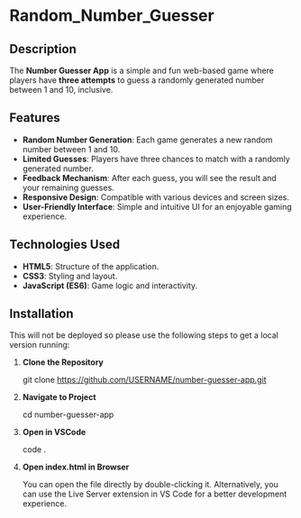 # Random_Number_Guesser

## Description

The **Number Guesser App** is a simple and fun web-based game where players have **three attempts** to guess a randomly generated number between 1 and 10, inclusive.

## Features

- **Random Number Generation**: Each game generates a new random number between 1 and 10.
- **Limited Guesses**: Players have three chances to match with a randomly generated number.
- **Feedback Mechanism**: After each guess, you will see the result and your remaining guesses.
- **Responsive Design**: Compatible with various devices and screen sizes.
- **User-Friendly Interface**: Simple and intuitive UI for an enjoyable gaming experience.

## Technologies Used

- **HTML5**: Structure of the application.
- **CSS3**: Styling and layout.
- **JavaScript (ES6)**: Game logic and interactivity.

## Installation

This will not be deployed so please use the following steps to get a local version running:

1. **Clone the Repository**

   git clone https://github.com/USERNAME/number-guesser-app.git

2. **Navigate to Project**

    cd number-guesser-app

3. **Open in VSCode**

    code .

4. **Open index.html in Browser**

    You can open the file directly by double-clicking it.
    Alternatively, you can use the Live Server extension in VS Code for a better development experience.
